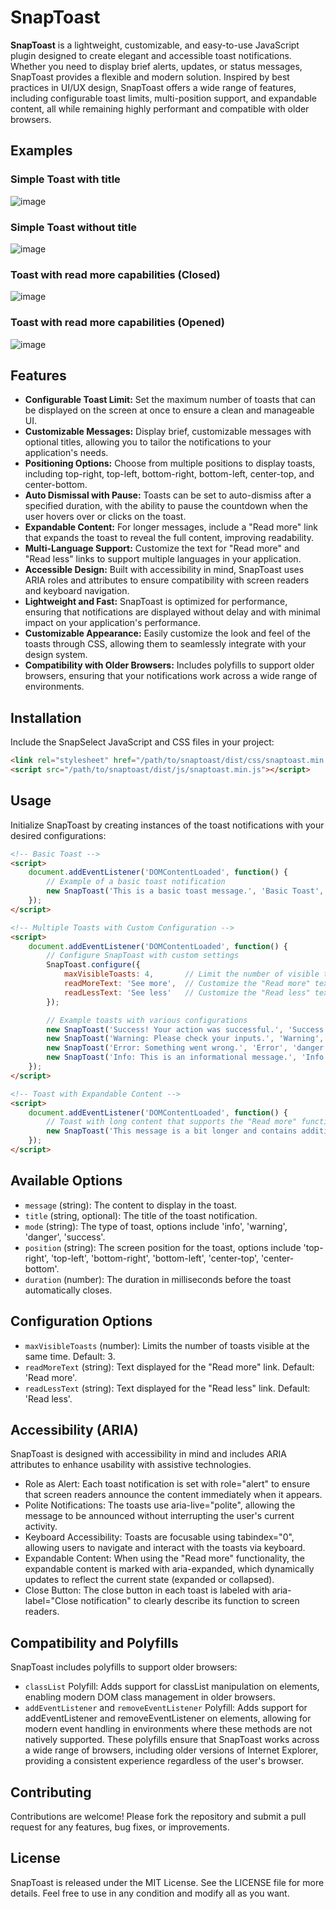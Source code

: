 # SnapToast

**SnapToast** is a lightweight, customizable, and easy-to-use JavaScript plugin designed to create elegant and accessible toast notifications. Whether you need to display brief alerts, updates, or status messages, SnapToast provides a flexible and modern solution. Inspired by best practices in UI/UX design, SnapToast offers a wide range of features, including configurable toast limits, multi-position support, and expandable content, all while remaining highly performant and compatible with older browsers.

## Examples
### Simple Toast with title
![image](https://github.com/user-attachments/assets/c8e7bcc1-3d0c-401d-a1ff-3e16fac537f3)

### Simple Toast without title
![image](https://github.com/user-attachments/assets/e970f7f3-bd1c-4c49-b701-51043eafa1c7)

### Toast with read more capabilities (Closed)
![image](https://github.com/user-attachments/assets/12bce17e-47be-48f0-b7fd-dd947266e661)


### Toast with read more capabilities (Opened)
![image](https://github.com/user-attachments/assets/0a6fb793-228a-4393-acda-32a7dac648e4)

## Features
- **Configurable Toast Limit:** Set the maximum number of toasts that can be displayed on the screen at once to ensure a clean and manageable UI.
- **Customizable Messages:** Display brief, customizable messages with optional titles, allowing you to tailor the notifications to your application's needs.
- **Positioning Options:** Choose from multiple positions to display toasts, including top-right, top-left, bottom-right, bottom-left, center-top, and center-bottom.
- **Auto Dismissal with Pause:** Toasts can be set to auto-dismiss after a specified duration, with the ability to pause the countdown when the user hovers over or clicks on the toast.
- **Expandable Content:** For longer messages, include a "Read more" link that expands the toast to reveal the full content, improving readability.
- **Multi-Language Support:** Customize the text for "Read more" and "Read less" links to support multiple languages in your application.
- **Accessible Design:** Built with accessibility in mind, SnapToast uses ARIA roles and attributes to ensure compatibility with screen readers and keyboard navigation.
- **Lightweight and Fast:** SnapToast is optimized for performance, ensuring that notifications are displayed without delay and with minimal impact on your application's performance.
- **Customizable Appearance:** Easily customize the look and feel of the toasts through CSS, allowing them to seamlessly integrate with your design system.
- **Compatibility with Older Browsers:** Includes polyfills to support older browsers, ensuring that your notifications work across a wide range of environments.

## Installation

Include the SnapSelect JavaScript and CSS files in your project:
```html
<link rel="stylesheet" href="/path/to/snaptoast/dist/css/snaptoast.min.css">
<script src="/path/to/snaptoast/dist/js/snaptoast.min.js"></script>
```
## Usage
Initialize SnapToast by creating instances of the toast notifications with your desired configurations:
```html
<!-- Basic Toast -->
<script>
    document.addEventListener('DOMContentLoaded', function() {
        // Example of a basic toast notification
        new SnapToast('This is a basic toast message.', 'Basic Toast', 'info', 'top-right', 5000);
    });
</script>

<!-- Multiple Toasts with Custom Configuration -->
<script>
    document.addEventListener('DOMContentLoaded', function() {
        // Configure SnapToast with custom settings
        SnapToast.configure({
            maxVisibleToasts: 4,       // Limit the number of visible toasts
            readMoreText: 'See more',  // Customize the "Read more" text
            readLessText: 'See less'   // Customize the "Read less" text
        });

        // Example toasts with various configurations
        new SnapToast('Success! Your action was successful.', 'Success', 'success', 'bottom-left', 4000);
        new SnapToast('Warning: Please check your inputs.', 'Warning', 'warning', 'top-left', 6000);
        new SnapToast('Error: Something went wrong.', 'Error', 'danger', 'bottom-right', 7000);
        new SnapToast('Info: This is an informational message.', 'Info', 'info', 'center-top', 5000);
    });
</script>

<!-- Toast with Expandable Content -->
<script>
    document.addEventListener('DOMContentLoaded', function() {
        // Toast with long content that supports the "Read more" functionality
        new SnapToast('This message is a bit longer and contains additional information. Click "Read more" to expand and see the full content.', 'Expandable Toast', 'info', 'center-bottom', 10000);
    });
</script>
```
## Available Options
-   `message` (string): The content to display in the toast.
-   `title` (string, optional): The title of the toast notification.
-   `mode` (string): The type of toast, options include 'info', 'warning', 'danger', 'success'.
-   `position` (string): The screen position for the toast, options include 'top-right', 'top-left', 'bottom-right', 'bottom-left', 'center-top', 'center-bottom'.
-   `duration` (number): The duration in milliseconds before the toast automatically closes.

## Configuration Options
-   `maxVisibleToasts` (number): Limits the number of toasts visible at the same time. Default: 3.
-   `readMoreText` (string): Text displayed for the "Read more" link. Default: 'Read more'.
-   `readLessText` (string): Text displayed for the "Read less" link. Default: 'Read less'.

## Accessibility (ARIA)
SnapToast is designed with accessibility in mind and includes ARIA attributes to enhance usability with assistive technologies.
-   Role as Alert: Each toast notification is set with role="alert" to ensure that screen readers announce the content immediately when it appears.
-   Polite Notifications: The toasts use aria-live="polite", allowing the message to be announced without interrupting the user's current activity.
-   Keyboard Accessibility: Toasts are focusable using tabindex="0", allowing users to navigate and interact with the toasts via keyboard.
-   Expandable Content: When using the "Read more" functionality, the expandable content is marked with aria-expanded, which dynamically updates to reflect the current state (expanded or collapsed).
-   Close Button: The close button in each toast is labeled with aria-label="Close notification" to clearly describe its function to screen readers.

## Compatibility and Polyfills
SnapToast includes polyfills to support older browsers:
-   `classList` Polyfill: Adds support for classList manipulation on elements, enabling modern DOM class management in older browsers.
-   `addEventListener` and `removeEventListener` Polyfill: Adds support for addEventListener and removeEventListener on elements, allowing for modern event handling in environments where these methods are not natively supported.
These polyfills ensure that SnapToast works across a wide range of browsers, including older versions of Internet Explorer, providing a consistent experience regardless of the user's browser.

## Contributing
Contributions are welcome! Please fork the repository and submit a pull request for any features, bug fixes, or improvements.

## License
SnapToast is released under the MIT License. See the LICENSE file for more details.
Feel free to use in any condition and modify all as you want.
